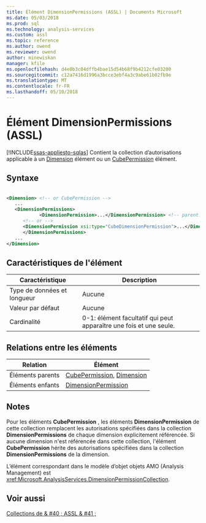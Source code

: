 ```yaml
---
title: Élément DimensionPermissions (ASSL) | Documents Microsoft
ms.date: 05/03/2018
ms.prod: sql
ms.technology: analysis-services
ms.custom: assl
ms.topic: reference
ms.author: owend
ms.reviewer: owend
author: minewiskan
manager: kfile
ms.openlocfilehash: d4e0b3c04dffb4bae15d54b68f9b4212cfe03200
ms.sourcegitcommit: c12a7416d1996a3bcce3ebf4a3c9abe61b02fb9e
ms.translationtype: MT
ms.contentlocale: fr-FR
ms.lasthandoff: 05/10/2018
---
```

# <a name="dimensionpermissions-element-assl"></a>Élément DimensionPermissions (ASSL)
[!INCLUDE[ssas-appliesto-sqlas](../../../includes/ssas-appliesto-sqlas.md)]
  Contient la collection d’autorisations applicable à un [Dimension](../../../analysis-services/scripting/objects/dimension-element-assl.md) élément ou un [CubePermission](../../../analysis-services/scripting/objects/cubepermission-element-assl.md) élément.  
  
## <a name="syntax"></a>Syntaxe  
  
```xml  
  
<Dimension> <!-- or CubePermission -->  
   ...  
   <DimensionPermissions>  
            <DimensionPermission>...</DimensionPermission> <!-- parent: Dimension -->  
      <!-- or -->  
      <DimensionPermission xsi:type="CubeDimensionPermission">...</DimensionPermission> <!-- parent: CubePermission -->  
      </DimensionPermissions>  
   ...  
</Dimension>  
```  
  
## <a name="element-characteristics"></a>Caractéristiques de l'élément  
  
|Caractéristique|Description|  
|--------------------|-----------------|  
|Type de données et longueur|Aucune|  
|Valeur par défaut|Aucune|  
|Cardinalité|0-1: élément facultatif qui peut apparaître une fois et une seule.|  
  
## <a name="element-relationships"></a>Relations entre les éléments  
  
|Relation|Élément|  
|------------------|-------------|  
|Éléments parents|[CubePermission](../../../analysis-services/scripting/objects/cubepermission-element-assl.md), [Dimension](../../../analysis-services/scripting/objects/dimension-element-assl.md)|  
|Éléments enfants|[DimensionPermission](../../../analysis-services/scripting/objects/dimensionpermission-element-assl.md)|  
  
## <a name="remarks"></a>Notes  
 Pour les éléments **CubePermission** , les éléments **DimensionPermission** de cette collection remplacent les autorisations spécifiées dans la collection **DimensionPermissions** de chaque dimension explicitement référencée. Si aucune dimension n'est référencée dans cette collection, l'élément **CubePermission** hérite des autorisations spécifiées dans la collection **DimensionPermissions** de la dimension.  
  
 L’élément correspondant dans le modèle d’objet objets AMO (Analysis Management) est <xref:Microsoft.AnalysisServices.DimensionPermissionCollection>.  
  
## <a name="see-also"></a>Voir aussi  
 [Collections de & #40 ; ASSL & #41 ;](../../../analysis-services/scripting/collections/collections-assl.md)  
  
  
